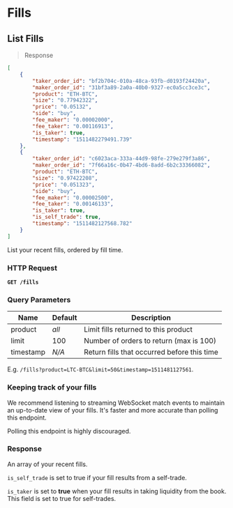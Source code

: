 # Fills

## List Fills

> Response

```json
[
    { 
        "taker_order_id": "bf2b704c-010a-48ca-93fb-d0193f24420a",
        "maker_order_id": "31bf3a89-2a0a-40b0-9327-ec0a5cc3ce3c",
        "product": "ETH-BTC",
        "size": "0.77942322",
        "price": "0.05132",
        "side": "buy",
        "fee_maker": "0.00002000",
        "fee_taker": "0.00116913",
        "is_taker": true,
        "timestamp": "1511482279491.739"
    },
    {
        "taker_order_id": "c6023aca-333a-44d9-98fe-279e279f3a86",
        "maker_order_id": "7f66a16c-0b47-4bd6-8add-6b2c33366082",
        "product": "ETH-BTC",
        "size": "0.97422208",
        "price": "0.051323",
        "side": "buy",
        "fee_maker": "0.00002500",
        "fee_taker": "0.00146133",
        "is_taker": true,
        "is_self_trade": true,
        "timestamp": "1511482127568.782"
    }
]
```

List your recent fills, ordered by fill time.

### HTTP Request

**`GET /fills`**

### Query Parameters

Name | Default | Description
---------- | ---- | -------
product | *all* | Limit fills returned to this product
limit | 100 | Number of orders to return (max is 100)
timestamp | *N/A* | Return fills that occurred before this time

E.g. `/fills?product=LTC-BTC&limit=50&timestamp=1511481127561`.

### Keeping track of your fills

We recommend listening to streaming WebSocket match events to maintain an up-to-date view of your fills. It's faster and more accurate than polling this endpoint.

Polling this endpoint is highly discouraged.


### Response

An array of your recent fills.

`is_self_trade` is set to true if your fill results from a self-trade.

`is_taker` is set to **true** when your fill results in taking liquidity from the book. This field is set to true for self-trades.

